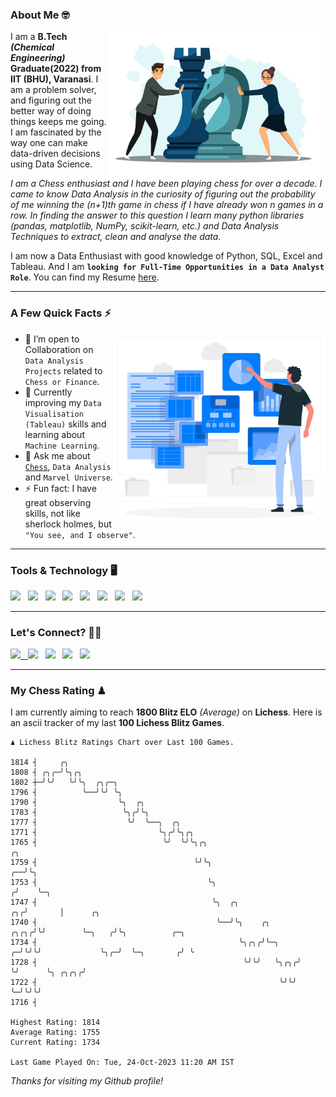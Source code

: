 ### About Me 🤓
<img align="right" alt="Coding" width="350" src="https://github.com/Laxman-Lakhan/Laxman-Lakhan/blob/master/Assets/Chess_Vector.jpg">   

I am a **B.Tech** _**(Chemical Engineering)**_ **Graduate(2022) from IIT (BHU), Varanasi**. I am a problem solver, and figuring out the better way of doing things keeps me going. I am fascinated by the way one can make data-driven decisions using Data Science. 

_I am a Chess enthusiast and I have been playing chess for over a decade. I came to know Data Analysis in the curiosity of figuring out the probability of me winning the (n+1)th game in chess if I have already won n games in a row. In finding the answer to this question I learn many python libraries (pandas, matplotlib, NumPy, scikit-learn, etc.) and Data Analysis Techniques to extract, clean and analyse the data._

I am now a Data Enthusiast with good knowledge of Python, SQL, Excel and Tableau. And I am **`looking for Full-Time Opportunities in a Data Analyst Role`**. You can find my Resume
 [here](https://drive.google.com/file/d/1UIOoogRLj5eGQFQBkuvMmTISZVdl2Ok7/view?usp=sharing).


---

### A Few Quick Facts ⚡️
<img align="right" alt="Coding" width="340" src="https://github.com/Laxman-Lakhan/Laxman-Lakhan/blob/master/Assets/Data_Vector.jpg">   

- 🤝 I’m open to Collaboration on `Data Analysis Projects` related to `Chess or Finance`.
- 📖 Currently improving my `Data Visualisation (Tableau)` skills and learning about `Machine Learning`.
- 💬 Ask me about [`Chess`](https://lichess.org/@/YourKingIsInDanger), `Data Analysis` and `Marvel Universe`.
- ⚡️ Fun fact: I have great observing skills, not like sherlock holmes, but `"You see, and I observe"`.

---
### Tools & Technology 🖥

<img src="https://img.shields.io/badge/Python-white?logo=Python&logoColor=ColorName&style=ShieldStyle" /> &nbsp;
<img src="https://img.shields.io/badge/MySQL-white?logo=MySQL&logoColor=ColorName&style=ShieldStyle" /> &nbsp;
<img src="https://img.shields.io/badge/Tableau-white?logo=Tableau&logoColor=ColorName&style=ShieldStyle" /> &nbsp;
<img src="https://img.shields.io/badge/Excel-white?logo=Microsoft+Excel&logoColor=196F3D&style=ShieldStyle" /> &nbsp;
<img src="https://img.shields.io/badge/Jupyter-white?logo=Jupyter&logoColor=ColorName&style=ShieldStyle" /> &nbsp;
<img src="https://img.shields.io/badge/pandas-white?logo=Pandas&logoColor=000080&style=ShieldStyle" /> &nbsp;
<img src="https://img.shields.io/badge/numpy-white?logo=Numpy&logoColor=85C1E9&style=ShieldStyle" /> &nbsp;
<img src="https://img.shields.io/badge/scikit learn-white?logo=Scikit+Learn&logoColor=ColorName&style=ShieldStyle" /> &nbsp;



---

### Let's Connect? 🫳🏻

<a href="mailto:laxmansingh.lakhan@gmail.com"> <img src="https://img.icons8.com/fluent/48/000000/gmail.png" width="3.5%"/> &nbsp;
[<img src="https://img.icons8.com/color/48/000000/linkedin.png" width="3.5%"/>](https://www.linkedin.com/in/laxman-lakhan/)  &nbsp;
[<img src="https://img.icons8.com/fluent/48/000000/facebook-new.png" width="3.5%"/>](https://www.facebook.com/s.laxmanlakhan/)  &nbsp;
[<img src="https://img.icons8.com/fluent/48/000000/instagram-new.png" width="3.5%"/>](https://www.instagram.com/laxman.lakhan/)  &nbsp;
[<img src="https://img.icons8.com/color/48/000000/twitter.png" width="3.5%"/>](https://twitter.com/laxman__lakhan)  &nbsp;

 ---
  
### My Chess Rating ♟
  
I am currently aiming to reach **1800 Blitz ELO** *(Average)* on **Lichess**. Here is an ascii tracker of my last **100 Lichess Blitz Games**.

  ```
  ♟︎ 𝙻𝚒𝚌𝚑𝚎𝚜𝚜 𝙱𝚕𝚒𝚝𝚣 𝚁𝚊𝚝𝚒𝚗𝚐𝚜 𝙲𝚑𝚊𝚛𝚝 𝚘𝚟𝚎𝚛 𝙻𝚊𝚜𝚝 𝟷00 𝙶𝚊𝚖𝚎𝚜.
  
1814 ┤     ╭╮
1808 ┤ ╭╮╭─╯╰╮╭╮
1802 ┼─╯╰╯   ╰╯╰╮  ╭╮╭─╮
1796 ┤          ╰──╯╰╯ ╰╮
1790 ┤                  ╰╮  ╭╮
1783 ┤                   ╰╮╭╯╰╮
1777 ┤                    ╰╯  ╰──╮  ╭╮
1771 ┤                           ╰╮╭╯╰╮╭╮
1765 ┤                            ╰╯  ╰╯╰╮╭╮                                  ╭╮
1759 ┤                                   ╰╯╰╮                              ╭──╯╰╮
1753 ┤                                      ╰╮                            ╭╯    ╰─╮
1747 ┤                                       ╰╮  ╭╮                    ╭╮╭╯       │      ╭╮
1740 ┤                                        ╰──╯╰╮    ╭╮        ╭╮╭╮╭╯╰╯        ╰─╮   ╭╯╰╮          ╭─╮
1734 ┤                                             ╰╮╭╮╭╯╰─╮    ╭─╯╰╯╰╯             ╰╮╭─╯  ╰─╮       ╭╯ ╰
1728 ┤                                              ╰╯╰╯   ╰╮╭╮╭╯                    ╰╯      ╰╮ ╭╮╭╮╭╯
1722 ┤                                                      ╰╯╰╯                              ╰─╯╰╯╰╯
1716 ┤ 

Highest Rating: 1814
Average Rating: 1755
Current Rating: 1734 

Last Game Played On: Tue, 24-Oct-2023 11:20 AM IST
  ```
  
  
*Thanks for visiting my Github profile!*
